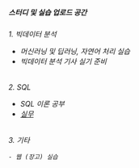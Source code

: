 ##### 스터디 및 실습 업로드 공간 


<div>
  <h6>
    1. 빅데이터 분석

 - 머신러닝 및 딥러닝, 자연어 처리 실습
 - 빅데이터 분석 기사 실기 준비 
  </h6>
</div>

<div>
  <h6>
    2. SQL

 - SQL 이론 공부
 -  [실무](https://github.com/minkyunglee1012/Practice_Collection/blob/master/SQL/%20SQL.md)
  </h6>
</div>


<div>
  <h6>
    3. 기타

    - 웹 (장고) 실습
  </h6>
</div>

